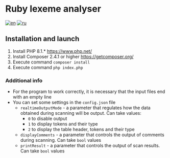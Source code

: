 # Ruby lexeme analyser

[![en](https://img.shields.io/badge/lang-en-red.svg)](README.md)
[![ru](https://img.shields.io/badge/lang-ru-green.svg)](README.ru.md)

## Installation and launch
1. Install PHP 8.1.* <https://www.php.net/>
2. Install Composer 2.4.1 or higher <https://getcomposer.org/>
3. Execute command `composer install`
4. Execute command `php index.php`

### Additional info
- For the program to work correctly, it is necessary that the input files end with an empty line
- You can set some settings in the `config.json` file
  - `realtimeOutputMode` - a parameter that regulates how the data obtained during scanning will be output. Can take values:
    - `0` to disable output
    - `1` to display tokens and their type
    - `2` to display the table header, tokens and their type
  - `displayComments` - a parameter that controls the output of comments during scanning. Can take `bool` values
  - `printResult` - a parameter that controls the output of scan results. Can take `bool` values

